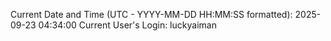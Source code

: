 Current Date and Time (UTC - YYYY-MM-DD HH:MM:SS formatted): 2025-09-23 04:34:00
Current User's Login: luckyaiman
